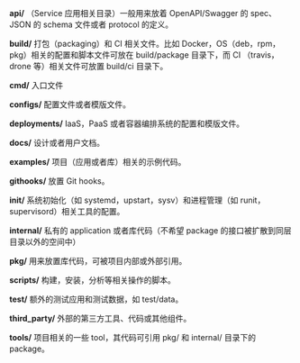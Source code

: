 **api/**
（Service 应用相关目录）一般用来放着 OpenAPI/Swagger 的 spec、JSON 的 schema 文件或者 protocol 的定义。

**build/**
打包（packaging）和 CI 相关文件。比如 Docker，OS（deb，rpm，pkg）相关的配置和脚本文件可放在 build/package 目录下，而 CI （travis，drone 等）相关文件可放置 build/ci 目录下。

**cmd/** 
入口文件

**configs/**
配置文件或者模版文件。

**deployments/**
IaaS，PaaS 或者容器编排系统的配置和模版文件。

**docs/**
设计或者用户文档。

**examples/**
项目（应用或者库）相关的示例代码。

**githooks/**
放置 Git hooks。

**init/**
系统初始化（如 systemd，upstart，sysv）和进程管理（如 runit，supervisord）相关工具的配置。

**internal/**
私有的 application 或者库代码（不希望 package 的接口被扩散到同层目录以外的空间中）

**pkg/**
用来放置库代码，可被项目内部或外部引用。

**scripts/**
构建，安装，分析等相关操作的脚本。

**test/**
额外的测试应用和测试数据，如 test/data。

**third_party/**
外部的第三方工具、代码或其他组件。

**tools/**
项目相关的一些 tool，其代码可引用 pkg/ 和 internal/ 目录下的 package。



